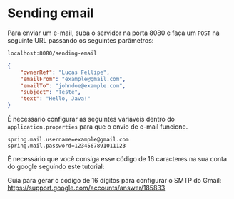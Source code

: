 # Sending email

Para enviar um e-mail, suba o servidor na porta 8080 e faça um `POST` na seguinte URL passando os seguintes parâmetros:

`localhost:8080/sending-email`

```json
{
	"ownerRef": "Lucas Fellipe",
	"emailFrom": "example@gmail.com",
	"emailTo": "johndoe@example.com",
	"subject": "Teste",
	"text": "Hello, Java!"
}
```

É necessário configurar as seguintes variáveis dentro do `application.properties` para que o envio de e-mail funcione.

```
spring.mail.username=example@gmail.com
spring.mail.password=1234567891011123
```

É necessário que você consiga esse código de 16 caracteres na sua conta do google seguindo este tutorial:

Guia para gerar o código de 16 dígitos para configurar o SMTP do Gmail: https://support.google.com/accounts/answer/185833